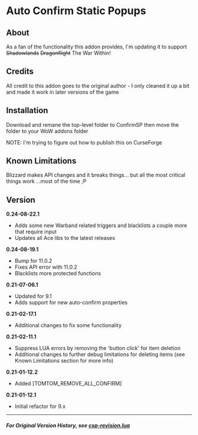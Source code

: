# Auto Confirm Static Popups
## About
As a fan of the functionality this addon provides, I'm updating it to support ~~Shadowlands~~ ~~Dragonflight~~ The War Within!

## Credits
All credit to this addon goes to the original author - I only cleaned it up a bit and made it work in later versions of the game

## Installation
Download and remane the top-level folder to ConfirmSP then move the folder to your WoW addons folder

NOTE: I'm trying to figure out how to publish this on CurseForge

## Known Limitations
Blizzard makes API changes and it breaks things... but all the most critical things work ...most of the time ;P

## Version
**0.24-08-22.1**
- Adds some new Warband related triggers and blacklists a couple more that require input
- Updates all Ace libs to the latest releases

**0.24-08-19.1**
- Bump for 11.0.2
- Fixes API error with 11.0.2
- Blacklists more protected functions

**0.21-07-06.1**
- Updated for 9.1
- Adds support for new auto-confirm properties

**0.21-02-17.1**
- Additional changes to fix some functionality

**0.21-02-11.1**
- Suppress LUA errors by removing the 'button click' for item deletion
- Additional changes to further debug limitations for deleting items (see Known Limitations section for more info)

**0.21-01-12.2**
- Added [TOMTOM_REMOVE_ALL_CONFIRM]

**0.21-01-12.1**
- Initial refactor for 9.x


---

##### For Original Version History, see [csp-revision.lua](https://github.com/TheRedBull/WOW_Auto-Confirm-Static-Popups/blob/main/csp-revision.lua)
